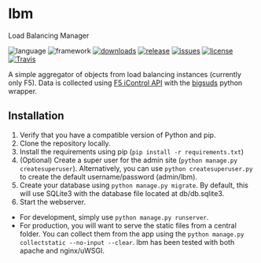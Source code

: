 # lbm
Load Balancing Manager

![language](https://img.shields.io/badge/language-python-yellow.svg)
![framework](https://img.shields.io/badge/framework-django-green.svg)
[![downloads](https://img.shields.io/github/downloads/buzzsurfr/lbm/total.svg?maxAge=2592000)](https://github.com/buzzsurfr/lbm.git)
[![release](https://img.shields.io/github/release/buzzsurfr/lbm.svg?maxAge=2592000)](https://github.com/buzzsurfr/lbm/releases)
[![issues](https://img.shields.io/github/issues-raw/buzzsurfr/lbm.svg?maxAge=2592000)](https://github.com/buzzsurfr/lbm/issues)
[![license](https://img.shields.io/github/license/buzzsurfr/lbm.svg?maxAge=2592000)](https://github.com/buzzsurfr/lbm/blob/master/LICENSE)
[![Travis](https://img.shields.io/travis/buzzsurfr/lbm.svg?maxAge=2592000)](https://github.com/buzzsurfr/lbm)

A simple aggregator of objects from load balancing instances (currently only F5).  Data is collected using [F5 iControl API](https://devcentral.f5.com/wiki/iControl.HomePage.ashx) with the [bigsuds](https://pypi.python.org/pypi/bigsuds/) python wrapper.

## Installation

1. Verify that you have a compatible version of Python and pip.
1. Clone the repository locally.
1. Install the requirements using pip (`pip install -r requirements.txt`)
1. (Optional) Create a super user for the admin site (`python manage.py createsuperuser`).  Alternatively, you can use `python createsuperuser.py` to create the default username/password (admin/lbm).
1. Create your database using `python manage.py migrate`.  By default, this will use SQLite3 with the database file located at db/db.sqlite3.
1. Start the webserver.
  * For development, simply use `python manage.py runserver`.
  * For production, you will want to serve the static files from a central folder.  You can collect them from the app using the `python manage.py collectstatic --no-input --clear`.  lbm has been tested with both apache and nginx/uWSGI.

